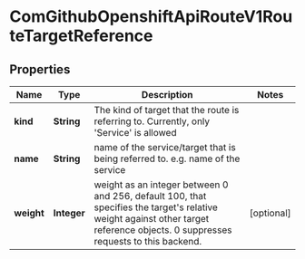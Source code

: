 
# ComGithubOpenshiftApiRouteV1RouteTargetReference

## Properties
Name | Type | Description | Notes
------------ | ------------- | ------------- | -------------
**kind** | **String** | The kind of target that the route is referring to. Currently, only &#39;Service&#39; is allowed | 
**name** | **String** | name of the service/target that is being referred to. e.g. name of the service | 
**weight** | **Integer** | weight as an integer between 0 and 256, default 100, that specifies the target&#39;s relative weight against other target reference objects. 0 suppresses requests to this backend. |  [optional]




